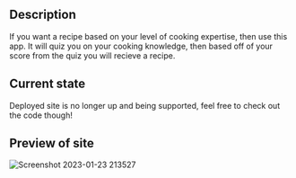 ## Description
If you want a recipe based on your level of cooking expertise, then use this app. It will quiz you on your cooking knowledge, then based off of your score from the quiz you will recieve a recipe.

## Current state
Deployed site is no longer up and being supported, feel free to check out the code though!

## Preview of site
![Screenshot 2023-01-23 213527](https://user-images.githubusercontent.com/35615510/214213021-ff4d5ec2-93d3-4455-b796-a031dce50fb7.png)
